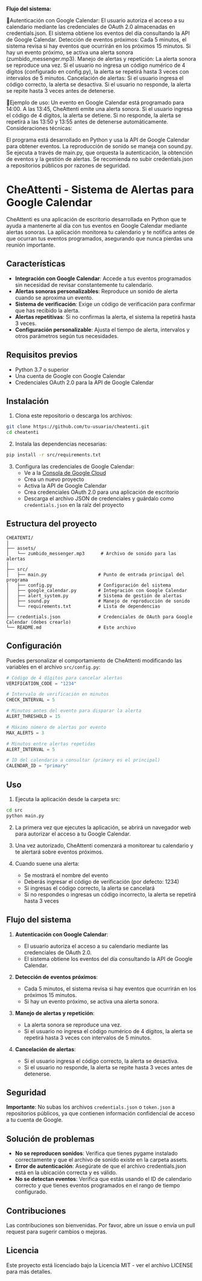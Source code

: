 **Flujo del sistema:**

📍Autenticación con Google Calendar:
El usuario autoriza el acceso a su calendario mediante las credenciales de OAuth 2.0 almacenadas en credentials.json.
El sistema obtiene los eventos del día consultando la API de Google Calendar.
Detección de eventos próximos:
Cada 5 minutos, el sistema revisa si hay eventos que ocurrirán en los próximos 15 minutos.
Si hay un evento próximo, se activa una alerta sonora (zumbido_messenger.mp3).
Manejo de alertas y repetición:
La alerta sonora se reproduce una vez.
Si el usuario no ingresa un código numérico de 4 dígitos (configurado en config.py), la alerta se repetirá hasta 3 veces con intervalos de 5 minutos.
Cancelación de alertas:
Si el usuario ingresa el código correcto, la alerta se desactiva.
Si el usuario no responde, la alerta se repite hasta 3 veces antes de detenerse.

📍Ejemplo de uso:
Un evento en Google Calendar está programado para 14:00.
A las 13:45, CheAttenti emite una alerta sonora.
Si el usuario ingresa el código de 4 dígitos, la alerta se detiene.
Si no responde, la alerta se repetirá a las 13:50 y 13:55 antes de detenerse automáticamente.
Consideraciones técnicas:

El programa está desarrollado en Python y usa la API de Google Calendar para obtener eventos.
La reproducción de sonido se maneja con sound.py.
Se ejecuta a través de main.py, que orquesta la autenticación, la obtención de eventos y la gestión de alertas.
Se recomienda no subir credentials.json a repositorios públicos por razones de seguridad.


# CheAttenti - Sistema de Alertas para Google Calendar

CheAttenti es una aplicación de escritorio desarrollada en Python que te ayuda a mantenerte al día con tus eventos en Google Calendar mediante alertas sonoras. La aplicación monitorea tu calendario y te notifica antes de que ocurran tus eventos programados, asegurando que nunca pierdas una reunión importante.

## Características

- **Integración con Google Calendar**: Accede a tus eventos programados sin necesidad de revisar constantemente tu calendario.
- **Alertas sonoras personalizables**: Reproduce un sonido de alerta cuando se aproxima un evento.
- **Sistema de verificación**: Exige un código de verificación para confirmar que has recibido la alerta.
- **Alertas repetitivas**: Si no confirmas la alerta, el sistema la repetirá hasta 3 veces.
- **Configuración personalizable**: Ajusta el tiempo de alerta, intervalos y otros parámetros según tus necesidades.

## Requisitos previos

- Python 3.7 o superior
- Una cuenta de Google con Google Calendar
- Credenciales OAuth 2.0 para la API de Google Calendar

## Instalación

1. Clona este repositorio o descarga los archivos:

```bash
git clone https://github.com/tu-usuario/cheatenti.git
cd cheatenti
```

2. Instala las dependencias necesarias:

```bash
pip install -r src/requirements.txt
```

3. Configura las credenciales de Google Calendar:
   - Ve a la [Consola de Google Cloud](https://console.cloud.google.com/)
   - Crea un nuevo proyecto
   - Activa la API de Google Calendar
   - Crea credenciales OAuth 2.0 para una aplicación de escritorio
   - Descarga el archivo JSON de credenciales y guárdalo como `credentials.json` en la raíz del proyecto

## Estructura del proyecto

```
CHEATENTI/
│
├── assets/
│   └── zumbido_messenger.mp3      # Archivo de sonido para las alertas
│
├── src/
│   ├── main.py                   # Punto de entrada principal del programa
│   ├── config.py                 # Configuración del sistema
│   ├── google_calendar.py        # Integración con Google Calendar
│   ├── alert_system.py           # Sistema de gestión de alertas
│   ├── sound.py                  # Manejo de reproducción de sonido
│   └── requirements.txt          # Lista de dependencias
│
├── credentials.json              # Credenciales de OAuth para Google Calendar (debes crearlo)
└── README.md                     # Este archivo
```

## Configuración

Puedes personalizar el comportamiento de CheAttenti modificando las variables en el archivo `src/config.py`:

```python
# Código de 4 dígitos para cancelar alertas
VERIFICATION_CODE = "1234"  

# Intervalo de verificación en minutos
CHECK_INTERVAL = 5  

# Minutos antes del evento para disparar la alerta
ALERT_THRESHOLD = 15  

# Máximo número de alertas por evento
MAX_ALERTS = 3  

# Minutos entre alertas repetidas
ALERT_INTERVAL = 5  

# ID del calendario a consultar (primary es el principal)
CALENDAR_ID = "primary"  
```

## Uso

1. Ejecuta la aplicación desde la carpeta src:

```bash
cd src
python main.py
```

2. La primera vez que ejecutes la aplicación, se abrirá un navegador web para autorizar el acceso a tu Google Calendar.

3. Una vez autorizado, CheAttenti comenzará a monitorear tu calendario y te alertará sobre eventos próximos.

4. Cuando suene una alerta:
   - Se mostrará el nombre del evento
   - Deberás ingresar el código de verificación (por defecto: 1234)
   - Si ingresas el código correcto, la alerta se cancelará
   - Si no respondes o ingresas un código incorrecto, la alerta se repetirá hasta 3 veces

## Flujo del sistema

1. **Autenticación con Google Calendar**:
   * El usuario autoriza el acceso a su calendario mediante las credenciales de OAuth 2.0.
   * El sistema obtiene los eventos del día consultando la API de Google Calendar.

2. **Detección de eventos próximos**:
   * Cada 5 minutos, el sistema revisa si hay eventos que ocurrirán en los próximos 15 minutos.
   * Si hay un evento próximo, se activa una alerta sonora.

3. **Manejo de alertas y repetición**:
   * La alerta sonora se reproduce una vez.
   * Si el usuario no ingresa el código numérico de 4 dígitos, la alerta se repetirá hasta 3 veces con intervalos de 5 minutos.

4. **Cancelación de alertas**:
   * Si el usuario ingresa el código correcto, la alerta se desactiva.
   * Si el usuario no responde, la alerta se repite hasta 3 veces antes de detenerse.

## Seguridad

**Importante**: No subas los archivos `credentials.json` o `token.json` a repositorios públicos, ya que contienen información confidencial de acceso a tu cuenta de Google.

## Solución de problemas

- **No se reproducen sonidos**: Verifica que tienes pygame instalado correctamente y que el archivo de sonido existe en la carpeta assets.
- **Error de autenticación**: Asegúrate de que el archivo credentials.json está en la ubicación correcta y es válido.
- **No se detectan eventos**: Verifica que estás usando el ID de calendario correcto y que tienes eventos programados en el rango de tiempo configurado.

## Contribuciones

Las contribuciones son bienvenidas. Por favor, abre un issue o envía un pull request para sugerir cambios o mejoras.

## Licencia

Este proyecto está licenciado bajo la Licencia MIT - ver el archivo LICENSE para más detalles.
